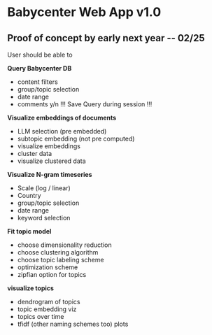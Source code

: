 # Babycenter Web App v1.0

## Proof of concept by early next year -- 02/25

User should be able to

 **Query Babycenter DB**
  
  - content filters  
  - group/topic selection
  - date range
  - comments y/n
  !!! Save Query during session !!!


 **Visualize embeddings of documents**

  - LLM selection (pre embedded)
  - subtopic embedding (not pre computed)
  - visualize embeddings
  - cluster data 
  - visualize clustered data


 **Visualize N-gram timeseries**

  - Scale (log / linear)
  - Country
  - group/topic selection
  - date range
  - keyword selection

 
 **Fit topic model**
 - choose dimensionality reduction
 - choose clustering algorithm
 - choose topic labeling scheme
 - optimization scheme
 - zipfian option for topics
 
 **visualize topics**
 - dendrogram of topics
 - topic embedding viz
 - topics over time
 - tfidf (other naming schemes too) plots




